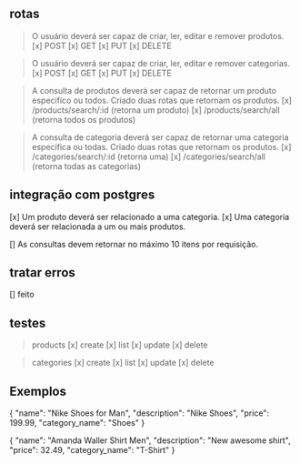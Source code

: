 ## rotas

> O usuário deverá ser capaz de criar, ler, editar e remover produtos.
[x] POST
[x] GET
[x] PUT
[x] DELETE

> O usuário deverá ser capaz de criar, ler, editar e remover categorias.  
[x] POST
[x] GET
[x] PUT
[x] DELETE

> A consulta de produtos deverá ser capaz de retornar um produto especifico ou todos.
Criado duas rotas que retornam os produtos. 
[x] /products/search/:id (retorna um produto)
[x] /products/search/all (retorna todos os produtos)

> A consulta de categoria deverá ser capaz de retornar uma categoria especifica ou todas.
Criado duas rotas que retornam os produtos. 
[x] /categories/search/:id (retorna uma)
[x] /categories/search/all (retorna todas as categorias)


## integração com postgres

[x] Um produto deverá ser relacionado a uma categoria.
[x] Uma categoria deverá ser relacionada a um ou mais produtos.


[] As consultas devem retornar no máximo 10 itens por requisição.


## tratar erros

[] feito


## testes

> products
[x] create
[x] list
[x] update
[x] delete

> categories
[x] create
[x] list
[x] update
[x] delete

## Exemplos

{
	"name": "Nike Shoes for Man",
	"description": "Nike Shoes",
	"price": 199.99,
	"category_name": "Shoes"
}

{
	"name": "Amanda Waller Shirt Men",
	"description": "New awesome shirt",
	"price": 32.49,
	"category_name": "T-Shirt"
}

